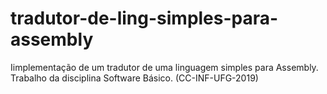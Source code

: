 # tradutor-de-ling-simples-para-assembly
 Iimplementação de um tradutor de uma linguagem simples para Assembly. Trabalho da disciplina Software Básico. (CC-INF-UFG-2019)
